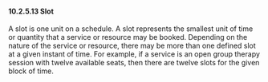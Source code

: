 #### 10.2.5.13 Slot

A slot is one unit on a schedule. A slot represents the smallest unit of time or quantity that a service or resource may be booked. Depending on the nature of the service or resource, there may be more than one defined slot at a given instant of time. For example, if a service is an open group therapy session with twelve available seats, then there are twelve slots for the given block of time.
